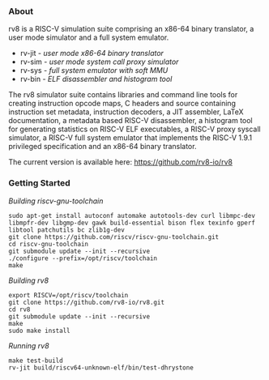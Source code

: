 ### About

rv8 is a RISC-V simulation suite comprising an x86-64 binary translator, a user mode simulator and a full system emulator.

* rv-jit - _user mode x86-64 binary translator_
* rv-sim - _user mode system call proxy simulator_
* rv-sys - _full system emulator with soft MMU_
* rv-bin - _ELF disassembler and histogram tool_

The rv8 simulator suite contains libraries and command line tools for creating instruction opcode maps, C headers and source containing instruction set metadata, instruction decoders, a JIT assembler, LaTeX documentation, a metadata based RISC-V disassembler, a histogram tool for generating statistics on RISC-V ELF executables, a RISC-V proxy syscall simulator, a RISC-V full system emulator that implements the RISC-V 1.9.1 privileged specification and an x86-64 binary translator.

The current version is available here: https://github.com/rv8-io/rv8

### Getting Started

_Building riscv-gnu-toolchain_

```
sudo apt-get install autoconf automake autotools-dev curl libmpc-dev libmpfr-dev libgmp-dev gawk build-essential bison flex texinfo gperf libtool patchutils bc zlib1g-dev
git clone https://github.com/riscv/riscv-gnu-toolchain.git
cd riscv-gnu-toolchain
git submodule update --init --recursive
./configure --prefix=/opt/riscv/toolchain
make
```

_Building rv8_

```
export RISCV=/opt/riscv/toolchain
git clone https://github.com/rv8-io/rv8.git
cd rv8
git submodule update --init --recursive
make
sudo make install
```

_Running rv8_

```
make test-build
rv-jit build/riscv64-unknown-elf/bin/test-dhrystone
```
